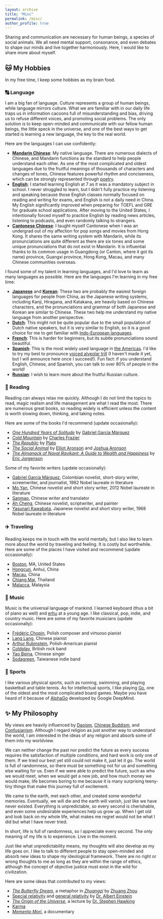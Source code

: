 ```yaml
---
layout: archive
title: "Misc"
permalink: /misc/
author_profile: true
---
```

Sharing and communication are necessary for human beings, a species of social animals. We all need mental support, consonance, and even debates to shape our minds and live together harmoniously. Here, I would like to share more about myself.


## 🐱 My Hobbies ##
In my free time, I keep some hobbies as my brain food.  


### 🔠 Language ###
I am a big fan of language. Culture represents a group of human beings, while language mirrors culture. What we are familiar with in our daily life traps us in information cacoons full of misunderstanding and bias, driving us to refuse different voices, and promoting social problems. The only solution is to keep open-minded and communicate with our fellow human beings, the little speck in the universe, and one of the best ways to get started is learning a new language, the key to the real world. 

Here are the languages I can use confidently:
* [**Mandarin Chinese**](https://www.britannica.com/topic/Mandarin-language): My native language. There are numerous dialects of Chinese, and Mandarin functions as the standard to help people understand each other. As one of the most complicated and oldest languages due to the fruitful meanings of thousands of characters and changes of tones, Chinese features powerful rhythm and conciseness, which can be strongly represented through [poetry](https://en.wikipedia.org/wiki/Chinese_poetry).
* [**English**](https://en.wikipedia.org/wiki/English_language): I started learning English at 7 as it was a mandatory subject in school. I never struggled to learn, but I didn't fully practice my listening and speaking because those English classes normally focused on reading and writing for exams, and English is not a daily need in China. My English significantly improved when preparing for TOEFL and GRE for graduate school applications. After moving to the United States, I intentionally forced myself to practice English by reading news articles, listening to podcasts, and even randomly talking to strangers. 
* [**Cantonese Chinese**](https://www.britannica.com/topic/Cantonese-language): I taught myself Cantonese when I was an undergrad out of my affection for pop songs and movies from Hong Kong. It shares the same writing system with Mandarin, while its pronunciations are quite different as there are six tones and some unique pronunciations that do not exist in Mandarin. It is influential thanks to its common usage in Guangdong (or Canton, where it got its name) province, Guangxi province, Hong Kong, Macau, and many Chinese communities overseas. 

I found some of my talent in learning languages, and I'd love to learn as many languages as possible. Here are the languages I'm learning in my free time:
* [**Japanese**](https://en.wikipedia.org/wiki/Japanese_language) and [**Korean**](https://en.wikipedia.org/wiki/Korean_language): These two are probably the easiest foreign languages for people from China, as the Japanese writing systems, including Kanji, Hiragana, and Katakana, are heavily based on Chinese characters, and the pronunciations and grammar of both Japanese and Korean are similar to Chinese. These two help me understand my native language from another perspective.
* [**Dutch**](https://simple.wikipedia.org/wiki/Dutch_language): This might not be quite popular due to the small population of Dutch native speakers, but it is very similar to English, so it is a good choice for me to get familiar with [Indo-European languages](https://en.wikipedia.org/wiki/Indo-European_languages). 
* [**French**](https://simple.wikipedia.org/wiki/French_language): This is harder for beginners, but its subtle pronunciations sound beautiful. 
* [**Spanish**](https://simple.wikipedia.org/wiki/Spanish_language): This is the most widely used language in [the Americas](https://simple.wikipedia.org/wiki/Americas). I'd like to try my best to pronounce [voiced alveolar trill](https://simple.wikipedia.org/wiki/Voiced_alveolar_trill) (I haven't made it yet, but I will announce here once I succeed!). Fun fact: if you understand English, Chinese, and Spanish, you can talk to over 80% of people in the world!
* [**Russian**](https://simple.wikipedia.org/wiki/Russian_language): I wish to learn more about the fruitful Russian culture. 


### 📖 Reading ###
Reading can always relax me quickly. Although I do not limit the topics to read, magic realism and life management are what I read the most. There are numerous great books, so reading widely is efficient unless the content is worth slowing down, thinking, and taking notes. 

Here are some of the books I'd recommend (update occasionally):
* [_One Hundred Years of Solitude_](https://www.goodreads.com/book/show/320.One_Hundred_Years_of_Solitude?from_search=true&from_srp=true&qid=njmy3UEmg2&rank=1) by [Gabriel García Márquez](https://www.nobelprize.org/prizes/literature/1982/marquez/biographical/)
* [_Cold Mountain_](https://www.goodreads.com/book/show/10920.Cold_Mountain?from_search=true&from_srp=true&qid=q16uoIKTIQ&rank=1) by [Charles Frazier](https://en.wikipedia.org/wiki/Charles_Frazier)
* [_The Republic_](https://www.goodreads.com/book/show/30289.The_Republic?from_search=true&from_srp=true&qid=FpvdVLP8mT&rank=1) by [Plato](https://plato.stanford.edu/entries/plato/)
* [_The Social Animal_](https://www.goodreads.com/book/show/203968.The_Social_Animal?from_search=true&from_srp=true&qid=srp5Mnnwmq&rank=2) by [Elliot Aronson](https://aronson.socialpsychology.org/) and [Joshua Aronson](https://steinhardt.nyu.edu/people/joshua-aronson)
* [_The Almanack of Naval Ravikant: A Guide to Wealth and Happiness_](https://www.navalmanack.com/) by [Eric Jorgenson](https://www.goodreads.com/author/show/4029970.Eric_Jorgenson)

Some of my favorite writers (update occasionally):
* [Gabriel García Márquez](https://www.nobelprize.org/prizes/literature/1982/marquez/biographical/), Colombian novelist, short-story writer, screenwriter, and journalist, 1982 Nobel laureate in literature
* [Mo Yan](https://www.nobelprize.org/prizes/literature/2012/yan/facts/), Chinese novelist and short story writer, 2012 Nobel laureate in literature
* [Sanmao]([https://en.wikipedia.org/wiki/Sanmao_(writer)](https://www.chopsueyclub.com/blogs/blog/san-mao)), Chinese writer and translator
* [Ah Cheng](https://www.ndbooks.com/author/ah-cheng/), Chinese novelist, scriptwriter, and painter
* [Yasunari Kawabata](https://www.nobelprize.org/prizes/literature/1968/kawabata/biographical/), Japanese novelist and short story writer, 1968 Nobel laureate in literature


### ✈️ Traveling ###
Reading keeps me in touch with the world mentally, but I also like to learn more about the world by traveling and feeling. It is costly but worthwhile. 
Here are some of the places I have visited and recommend (update occasionally):
* [Boston](https://www.meetboston.com/), MA, United States
* [Hongcun](https://whc.unesco.org/en/list/1002/), Anhui, China
* [Macau](https://www.macaotourism.gov.mo/en/), China
* [Chiang Mai](https://en.wikipedia.org/wiki/Chiang_Mai), Thailand
* [Malacca](https://www.melaka-tourism.com/), Malaysia


### 🎵 Music ###
Music is the universal language of mankind. I learned keyboard (thus a bit of piano as well) and [erhu](https://en.wikipedia.org/wiki/Erhu) at a young age. I like classical, pop, indie, and country music. Here are some of my favorite musicians (update occasionally):
* [Frédéric Chopin](https://www.youtube.com/@chopininstitute), Polish composer and virtuoso pianist
* [Lang Lang](https://www.youtube.com/watch?v=j0tK9F_6g2w), Chinese pianist
* [Arthur Rubinstein](https://www.youtube.com/watch?v=ttLRonyyMak), Polish-American pianist
* [Coldplay](https://www.youtube.com/watch?v=j82L3pLjb_0), British rock band
* [Yao Beina](https://www.youtube.com/watch?v=h8MjP2t1zXw), Chinese singer
* [Sodagreen](https://www.youtube.com/watch?v=cuEja-aL1Uk), Taiwanese indie band



### 🏃 Sports ###
I like various physical sports, such as running, swimming, and playing basketball and table tennis. As for intellectual sports, I like playing [Go](https://www.britannica.com/topic/go-game), one of the oldest and the most complicated board games. Maybe you have heard of it because of [AlphaGo](https://www.deepmind.com/research/highlighted-research/alphago) developed by Google DeepMind.  



## ✨ My Philosophy ##
My views are heavily influenced by [Daoism](https://plato.stanford.edu/entries/daoism/), [Chinese Buddism](https://www.pewresearch.org/short-reads/2023/09/21/6-facts-about-buddhism-in-china/), and [Confusianism](https://www.britannica.com/topic/Confucianism). Although I regard religion as just another way to understand the world, I am interested in the ideas of any religion and absorb some of them into my worldview. 

We can neither change the past nor predict the future as every success requires the satisfaction of multiple conditions, and hard work is only one of them. If we tried our best yet still could not make it, just let it go. The world is full of randomness, so there must be something not for us and something else waiting for us. Even if we were able to predict the future, such as who we would meet, when we would get a new job, and how much money we would make, life becomes boring to me because it is many surprising teeny-tiny things that make this journey full of excitement. 

We came to the earth, met each other, and created some wonderful memories. Eventually, we will die and the earth will vanish, just like we have never existed. Everything is unpredictable, so every second is cherishable, and even some undesirable experiences help us grow up. When I get old and look back on my whole life, what makes me regret would not be what I did but what I have never tried. 

In short, life is full of randomness, so I appreciate every second. The only meaning of my life is to experience. Live in the moment.

Just like what unpredictability means, my thoughts will also develop as my life goes on. I like to talk to different people to stay open-minded and absorb new ideas to shape my ideological framework. There are no right or wrong thoughts to me as long as they are within the range of ethics, although the concept of objective justice must exist in the wild for civilization. 

Here are some ideas that contributed to my views:
* [_The Butterfly Dream_](https://en.wikipedia.org/wiki/Zhuangzi_(book)#%22The_Butterfly_Dream%22), a metaphor in [_Zhuangzi_](https://en.wikipedia.org/wiki/Zhuangzi_(book)) by [Zhuang Zhou](https://www.britannica.com/biography/Zhuangzi)
* [Special relativity](https://en.wikipedia.org/wiki/Special_relativity) and [general relativity](https://en.wikipedia.org/wiki/General_relativity) by [Dr. Albert Einstein](https://www.nobelprize.org/prizes/physics/1921/einstein/biographical/)
* [_The Origin of the Universe_](https://www.hawking.org.uk/in-words/lectures/the-origin-of-the-universe), a lecture by [Dr. Stephen Hawking](https://www.hawking.org.uk/biography)
* [Karma](https://en.wikipedia.org/wiki/Karma)
* [_Memento Mori_](https://www.imdb.com/title/tt6181962/), a documentary
